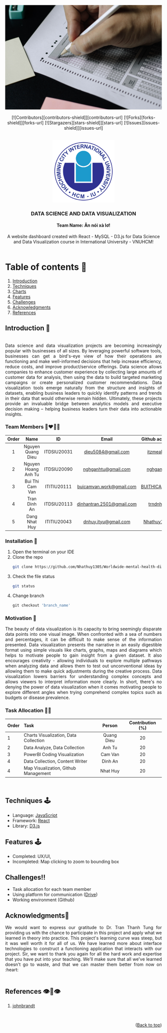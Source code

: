 <div id="top" align="center">
<img src="./assets/logo/banner.jpg" alt="Banner">
</div>

<div align="center">

[![Contributors][contributors-shield]][contributors-url]
[![Forks][forks-shield]][forks-url]
[![Stargazers][stars-shield]][stars-url]
[![Issues][issues-shield]][issues-url]

</div>

<!-- PROJECT LOGO -->
<br />
<div align="center">
  <a href="">
    <img src="./assets/logo/logo.png" alt="Logo" width="200" height="200">
  </a>

<h3 align="center">DATA SCIENCE AND DATA VISUALIZATION</h3>
<h4 align="center">Team Name: Ăn nói xà lơ!</h4>

  <p align="center">
    A website dashboard created with React - MySQL - D3.js for Data Science and Data Visualization course in International University - VNUHCM!
    <br />
    <br />
    <!-- <a href="https://youtu.be/iLo5E-07aY0">View Demo</a> -->
  </p>
</div>

<!-- TABLE OF CONTENTS -->
# Table of contents :round_pushpin:
1. [Introduction](#Introduction)
2. [Techniques](#Techniques)
3. [Charts](#Charts)
4. [Features](#Features)
5. [Challenges](#Challenges)
6. [Acknowledgments](#Acknowledgments)
7. [References](#References)
<!-- <details>
  <summary>Table of Contents</summary>
  <ol>
    <li>
      <a href="#Introduction">Introduction</a>
      <ul>
        <li><a href="#Team-members">Team Members</a></li>
	<li><a href="#installation">Installation</a></li>
	<li><a href="#motivation">Motivation</a></li>
	<li><a href="#task-allocation">Task Allocation</a></li>      
      </ul>
    </li>
    <li><a href="#technologies">Technologies</a></li>
    <li><a href="#uml-class-diagram">UML Class Diagram</a></li>
    <li><a href="#features">Features</a></li>
    <li><a href="#challenges">Challenges</a></li>
    <li><a href="#acknowledgments">Acknowledgments</a></li>
    <li><a href="#references">References</a></li>
  </ol>
</details> -->

<!-- ABOUT THE PROJECT -->

## Introduction <a name="Introduction"></a> :bricks:

<div align="center">
<img src="screenshots/Intro.gif" alt="">
</div>

<div style="text-align:justify">
Data science and data visualization projects are becoming increasingly popular with businesses of all sizes. By leveraging powerful software tools, businesses can get a bird's-eye view of how their operations are functioning and make well-informed decisions that help increase efficiency, reduce costs, and improve product/service offerings. Data science allows companies to enhance customer experience by collecting large amounts of customer data for analysis, then using the data to build targeted marketing campaigns or create personalized customer recommendations. Data visualization tools emerge naturally from the structure and insights of datasets, enabling business leaders to quickly identify patterns and trends in their data that would otherwise remain hidden. Ultimately, these projects provide an invaluable bridge between analytics models and executive decision making – helping business leaders turn their data into actionable insights.
</div>

### Team Members :couplekiss_man_man:

| Order |         Name          |     ID      |                  Email                  |                       Github account                        |                              Facebook                              |
| :---: | :-------------------: | :---------: |:---------------------------------------:| :---------------------------------------------------------: | :----------------------------------------------------------------: |
|   1   |     Nguyen Quang Dieu      | ITDSIU20031 |           dieu5084@gmail.com            |           [itzmealvin](https://github.com/itzmealvin)           | [Nguyen Quang Dieu](https://www.facebook.com/it.z.me.quangdieu) |
|   2   | Nguyen Hoang Anh Tu | ITDSIU20090 |          nghganhtu@gmail.com            | [nghganhtu](https://github.com/nghganhtu) |         [Joseph Nguyen](https://www.facebook.com/profile.php?id=100084848316418)         |
|   3   | Bui Thi Cam Van | ITITIU20111 |        buicamvan.work@gmail.com         |       [BUITHICAMVAN](https://github.com/BUITHICAMVAN)       |     [Vân Bùi](https://www.facebook.com/profile.php?id=100085262943407)      |
|   4   | Tran Dinh An | ITDSIU20113 |                     dinhantran.2501@gmail.com                    |       [trndnhan](https://github.com/trndnhan)       |     [Đình Trần](https://www.facebook.com/1ancelot)      |
|   5   |     Dang Nhat Huy     | ITITIU20043 |          dnhuy.ityu@gmail.com           |        [Nhathuy1305](https://github.com/Nhathuy1305)        |          [Nhật Huy](https://www.facebook.com/nhhuy.135/)           |

### Installation :dart:

1. Open the terminal on your IDE
2. Clone the repo
   ```sh
   git clone https://github.com/Nhathuy1305/Worldwide-mental-health-disorders-data-visualization.git
   ```
3. Check the file status
   ```sh
   git status
   ```
4. Change branch
   ```js
   git checkout 'branch_name'
   ```

### Motivation :mechanical_arm:

<div style="text-align:justify">
The beauty of data visualization is its capacity to bring seemingly disparate data points into one visual image. When confronted with a sea of numbers and percentages, it can be difficult to make sense of the information presented. Data visualization presents the narrative in an easily digestible format using simple visuals like charts, graphs, maps and diagrams which helps to motivate people to gain insight from a given dataset. It also encourages creativity - allowing individuals to explore multiple pathways when analyzing data and allows them to test out unconventional ideas by allowing them to make quick adjustments during the creative process. Data visualization lowers barriers for understanding complex concepts and allows viewers to interpret information more clearly. In short, there's no denying the power of data visualization when it comes motivating people to explore different angles when trying comprehend complex topics such as budgets or disease prevalence.
</div>

### Task Allocation :ok_man:

| Order | Task                                  |  Person   | Contribution (%) |
| :---- |:--------------------------------------| :-------: | :----------: |
| 1     | Charts Visualization, Data Collection |  Quang Dieu  |      20      |
| 2     | Data Analyze, Data Collection         | Anh Tu |      20      |
| 3     | PowerBI Coding Visualization          | Cam Van |      20      |
| 4     | Data Collection, Content Writer       | Dinh An   |      20      |
| 4     | Map Visualization, Github Management  | Nhat Huy  |      20      |


<br />

## Techniques <a name="Techniques"></a>:joystick:
- Language: [JavaScript](https://www.javascript.com)
- Framework: [React](https://reactjs.org)
- Library: [D3.js](https://d3js.org)


<!-- FEATURES -->
## Features <a name="Features"></a>:joystick:
- Completed: UX/UI,
- Incompleted: Map clicking to zoom to bounding box
  <br />

<!-- CHALLENGES -->
## Challenges<a name="Challenges">:bangbang:

- Task allocation for each team member
- Using platform for communication ([Drive](https://drive.google.com/drive/folders/16kYHirTOXbcELtR-mdmpXU44hPHjq5Cn?usp=sharing))
- Working environment (Github)
  <br />

## Acknowledgments<a name="Acknowledgments">:brain:
<div style="text-align:justify">
We would want to express our gratitude to Dr. Tran Thanh Tung for providing us with the chance to
participate in this project and apply what we learned in theory into practice. This project's
learning curve was steep, but it was well worth it for all of us. We have learned more about interface technologies to construct a functioning application
that interacts with our project. Sir, we want to thank you again for all the hard work and expertise that you have
put into your teaching. We'll make sure that all we've learned doesn't go to waste, and that
we can master them better from now on :heart:
</div>

<br />


## References<a name="References">  :eye::tongue::eye:
1. [johnbrandt](https://johnbrandt.org/portfolio/d3/)

<br />

<p align="right">(<a href="#top">Back to top</a>)</p>

